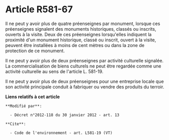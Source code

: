 # Article R581-67

Il ne peut y avoir plus de quatre préenseignes par monument, lorsque ces préenseignes signalent des monuments historiques,
classés ou inscrits, ouverts à la visite. Deux de ces préenseignes lorsqu'elles indiquent la proximité d'un monument
historique, classé ou inscrit, ouvert à la visite, peuvent être installées à moins de cent mètres ou dans la zone de
protection de ce monument.

Il ne peut y avoir plus de deux préenseignes par activité culturelle signalée. La commercialisation de biens culturels ne
peut être regardée comme une activité culturelle au sens de l'article L. 581-19.

Il ne peut y avoir plus de deux préenseignes pour une entreprise locale que son activité principale conduit à fabriquer ou
vendre des produits du terroir.

**Liens relatifs à cet article**

	**Modifié par**:

	  - Décret n°2012-118 du 30 janvier 2012 - art. 13

	**Cite**:

	  - Code de l'environnement - art. L581-19 (VT)

